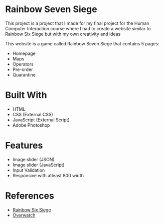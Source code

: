 # Rainbow Seven Siege
This project is a project that I made for my final project for the Human Computer Interaction course where I had to create a website similar to Rainbow Six Siege but with my own creativity and ideas

This website is a game called Rainbow Seven Siege that contains 5 pages:
- Homepage
- Maps
- Operators
- Pre-order
- Quarantine 

# Built With
- HTML
- CSS (External CSS)
- JavaScript (External Script)
- Adobe Photoshop

# Features
- Image slider (JSON)
- Image slider (JavaScript)
- Input Validation
- Responsive with atleast 800 width

# References
- <a href="https://www.ubisoft.com/en-gb/game/rainbow-six/siege">Rainbow Six Siege</a>
- <a href="https://playoverwatch.com/en-us/">Overwatch</a>

